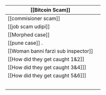 


| [[Bitcoin Scam]]                                  |     |
| ------------------------------------------------- | --- |
| [[commisioner scam]]                              |     |
| [[job scam udipi]]                                |     |
| [[Morphed case]]                                  |     |
| [[pune case]]                                   . |     |
| [[Woman banni  farzi sub inspector]]              |     |
| [[How did they get caught   1&2]]                 |     |
| [[How did they get caught  3&4]]]                 |     |
| [[How did they get caught 5&6]]]                  |     |
|                                                   |     |
|                                                   |     |
|                                                   |     |
|                                                   |     |
|                                                   |     |


